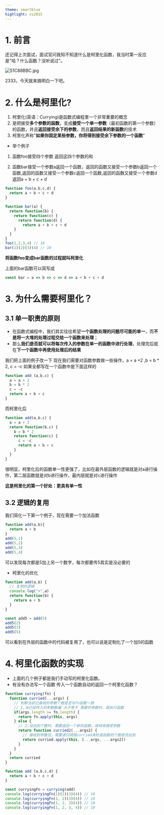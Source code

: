 ```yaml
---
theme: smartblue
highlight: vs2015
---
```

# 1. 前言
还记得上次面试，面试官问我知不知道什么是柯里化函数，我当时第一反应是"哈？什么函数？没听说过"。

![51C88BBC.jpg](https://p6-juejin.byteimg.com/tos-cn-i-k3u1fbpfcp/ded1bf777f30481c9c87e4fe4eb52189~tplv-k3u1fbpfcp-watermark.image?)

2333，今天就来搞明白一下吧。

# 2. 什么是柯里化?
1. 柯里化(英语：Currying)是函数式编程里一个非常重要的概念
2. 是把接受**多个参数的函数**，变成**接受一个单一参数**（最初函数的第一个参数）的函数，并且**返回接受余下的参数**，而且**返回结果的新函数**的技术
3. 柯里化声称"**如果你固定某些参数，你将得到接受余下参数的一个函数**"

- 举个例子
1. 函数foo接受四个参数 返回这四个参数的和

2. 函数bar接受一个参数a返回一个函数，返回的函数又接受一个参数b返回一个函数,返回的函数又接受一个参数c返回一个函数,返回的函数又接受一个参数d返回a + b + c + d

```javascript
function foo(a,b,c,d) {
  return a + b + c + d
}

function bar(a) {
  return function(b) {
    return function(c) {
      return function(d) {
        return a + b + c + d
    }
  }
}
foo(1,2,3,4) // 10
bar(1)(2)(3)(4) // 10
```
**将函数foo变成bar函数的过程就叫柯里化**

上面的bar函数可以简写成
```javascript
const bar = a => b => c => d => a + b + c + d
```
# 3. 为什么需要柯里化？
## 3.1 单一职责的原则
- 在函数式编程中，我们其实往往希望**一个函数处理的问题尽可能的单一**，而**不是将一大堆的处理过程交给一个函数来处理**；
- 那么**我们是否就可以将每次传入的参数在单一的函数中进行处理**，处理完后就在**下一个函数中再使用处理后的结果**

我们把上面的例子改一下
现在我们需要对函数参数做一些操作，a = a +2 ,b = b * 2, c = -c
如果全都写在一个函数中是下面这样的
```JAVASCRIPT
function add (a,b,c) {
  a = a + 2
  b = b * 2
  c = -c
  return a + b + c
}
```
而柯里化后
```javascript
function add(a,b,c) {
  a = a + 2
  return function(b,c) {
    b = b * 2
    return function(c) {
      c = -c
      return a + b + c
    }
  }
}
```
很明显，柯里化后的函数单一性更强了，比如在最外层函数的逻辑就是对a进行操作，第二层函数就是对b进行操作，最内层就是对c进行操作

**这是柯里化的第一个好处：更具有单一性**

## 3.2 逻辑的复用
我们简化一下第一个例子，现在需要一个加法函数
```javascript
function add(a,b){
  return a + b
}
add(5,1)
add(5,2)
add(5,3)
add(5,4)
```
可以发现每次都是5加上另一个数字，每次都要传5其实是没必要的
- 柯里化的优化
```javascript
function add(a,b) {
  // 复用的逻辑
  console.log("+",a)
  return function(b) {
    return a + b
  }
}

const add5 = add(5)
add5(2)
add5(3)
add5(5)
```
可以看到在外层的函数中的代码被复用了，也可以说是定制化了一个加5的函数

# 4. 柯里化函数的实现
- 上面的几个例子都是我们手动写的柯里化函数。
- 有没有办法写一个函数 传入一个函数自动的返回一个柯里化函数？
```javascript
function currying(fn) {
  function curried(...args) {
    // 判断当前已接收的参数个数是否与fn函数一致
    // 1.当已经传入的参数数量 大于等于 需要的参数时，就执行函数
    if(args.length >= fn.length) {
      return fn.apply(this, args)
    } else {
      // 2.没达到个数时，需要返回一个新的函数，继续来接受参数
      return function curried2(...args2) {
        // 接收到参数后，需要递归调用curried来检查函数的个数是否达到
        return curried.apply(this, [...args, ...args2])
      }
    }
  }
  return curried
}

function add (a,b,c,d) {
  return a + b + c + d
}

const curryingFn = currying(add)
console.log(curryingFn(1)(2)(3)(4)) // 10
console.log(curryingFn(1, 2)(3)(4)) // 10
console.log(curryingFn(1, 2, 3)(4)) // 10
console.log(curryingFn(1, 2, 3, 4)) // 10
```